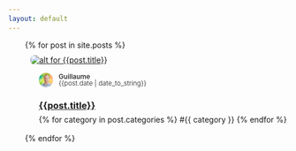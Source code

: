 ```yaml
---
layout: default
---
```


<div style="padding-left: 30px; padding-right: 30px; max-width: 1280px; margin: auto">
  <div style="display: flex; flex-wrap: wrap;">
  {% for post in site.posts %}
    <div style="flex: 0 0 auto;" class="responsive">
      <div style="margin:10px">
        <div>
          <a href="{{ site.baseurl }}{{post.url}}"><img alt="alt for {{post.title}}"
              src="{{post.thumbnail}}" 
              style="aspect-ratio: 16 / 9; width: 100%; object-fit: cover; border-radius:0.45rem">
          </a>
        </div>
        <div style="padding:15px">
          <div class="card-meta">
            <div class="card-authors">
              <div style="display:flex; align-items:center">
                <div style="margin-right:10px;">
                  <img src="/assets/img/guillaume-lancrenon-small.jpg" alt="Guillaume Lancrenon"
                  width='26px' heigh='26px' style='border-radius:50%; display:flex;'>
                </div>
                <div style="flex-direction:column">
                  <div style="font-size:12px; font-weight: 500; line-height:1">Guillaume</div>
                  <div style="font-size:12px; font-weight: 300; line-height:1">{{post.date | date_to_string}}</div>
                </div>
              </div>
            </div>
          </div>
          <div class="card-title">
            <h3>
              <a href="{{ site.baseurl }}{{post.url}}">{{post.title}}</a>
            </h3>
          </div>
          <div style="line-height:0">
          {% for category in post.categories  %} 
            <span class="tag"> #{{ category }} </span> 
          {% endfor %}
          </div>
        </div>
      </div>
    </div>
    {% endfor %}
  </div>
</div>
